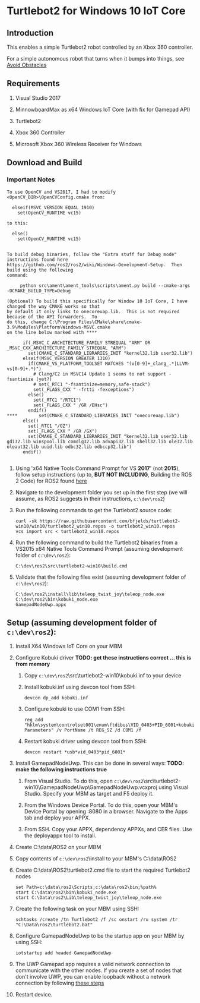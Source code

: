 # Turtlebot2 for Windows 10 IoT Core

## Introduction

This enables a simple Turtlebot2 robot controlled by an Xbox 360 controller.

For a simple autonomous robot that turns when it bumps into things, see [Avoid Obstacles](./AvoidObstacles.md)

## Requirements

1. Visual Studio 2017

1. MinnowboardMax as x64 Windows IoT Core (with fix for Gamepad API)

1. Turtlebot2

1. Xbox 360 Controller

1. Microsoft Xbox 360 Wireless Receiver for Windows

## Download and Build
### Important Notes

```
To use OpenCV and VS2017, I had to modify <OpenCV_DIR>\OpenCVConfig.cmake from:

  elseif(MSVC_VERSION EQUAL 1910)
    set(OpenCV_RUNTIME vc15)

to this:

  else()
    set(OpenCV_RUNTIME vc15)


To build debug binaries, follow the "Extra stuff for Debug mode" instructions found here 
https://github.com/ros2/ros2/wiki/Windows-Development-Setup.  Then build using the following 
command:

     python src\ament\ament_tools\scripts\ament.py build --cmake-args -DCMAKE_BUILD_TYPE=Debug
    
(Optional) To build this specifically for Window 10 IoT Core, I have changed the way CMAKE works so that
by default it only links to onecoreuap.lib.  This is not required because of the API forwarders.  To
do this, change C:\Program Files\CMake\share\cmake-3.9\Modules\Platform\Windows-MSVC.cmake 
on the line below marked with ****

	  if(_MSVC_C_ARCHITECTURE_FAMILY STREQUAL "ARM" OR _MSVC_CXX_ARCHITECTURE_FAMILY STREQUAL "ARM")
	    set(CMAKE_C_STANDARD_LIBRARIES_INIT "kernel32.lib user32.lib")
	  elseif(MSVC_VERSION GREATER 1310)
	    if(CMAKE_VS_PLATFORM_TOOLSET MATCHES "(v[0-9]+_clang_.*|LLVM-vs[0-9]+.*)")
	      # Clang/C2 in MSVC14 Update 1 seems to not support -fsantinize (yet?)
	      # set(_RTC1 "-fsantinize=memory,safe-stack")
	      set(_FLAGS_CXX " -frtti -fexceptions")
	    else()
	      set(_RTC1 "/RTC1")
	      set(_FLAGS_CXX " /GR /EHsc")
	    endif()
****	    set(CMAKE_C_STANDARD_LIBRARIES_INIT "onecoreuap.lib")
	  else()
	    set(_RTC1 "/GZ")
	    set(_FLAGS_CXX " /GR /GX")
	    set(CMAKE_C_STANDARD_LIBRARIES_INIT "kernel32.lib user32.lib gdi32.lib winspool.lib comdlg32.lib advapi32.lib shell32.lib ole32.lib oleaut32.lib uuid.lib odbc32.lib odbccp32.lib")
	  endif()
	
```

1. Using 'x64 Native Tools Command Prompt for VS **2017**' (not **2015**), follow setup instructions (up to, **BUT NOT INCLUDING**, Building the ROS 2 Code) for ROS2 found 
[here](https://github.com/ros2/ros2/wiki/Windows-Development-Setup)

1. Navigate to the development folder you set up in the first step (we will assume, as ROS2 suggests in their 
instructions, `c:\dev\ros2`)

1. Run the following commands to get the Turtlebot2 source code:

     ```
     curl -sk https://raw.githubusercontent.com/bfjelds/turtlebot2-win10/win10/turtlebot2_win10.repos -o turtlebot2_win10.repos
     vcs import src < turtlebot2_win10.repos
     ```
1. Run the following command to build the Turtlebot2 binaries from a VS2015 x64 Native Tools Command Prompt (assuming 
development folder of `c:\dev\ros2`):

     ```
     C:\dev\ros2\src\turtlebot2-win10\build.cmd
     ```
1. Validate that the following files exist (assuming development folder of `c:\dev\ros2`):

     ```
     C:\dev\ros2\install\lib\teleop_twist_joy\teleop_node.exe
     C:\dev\ros2\bin\kobuki_node.exe
     GamepadNodeUwp.appx
     ```
     
## Setup (assuming development folder of `c:\dev\ros2`):

1. Install X64 Windows IoT Core on your MBM

1. Configure Kobuki driver **TODO: get these instructions correct ... this is from memory**

     1. Copy `c:\dev\ros2`\src\turtlebot2-win10\kobuki.inf to your device

     1. Install kobuki.inf using devcon tool from SSH:

          ```
          devcon dp_add kobuki.inf
          ```
     1. Configure kobuki to use COM1 from SSH:

          ```
          reg add "hklm\system\controlset001\enum\ftdibus\VID_0403+PID_6001+kobuki_AH02B8WIA\0000\Device Parameters" /v PortName /t REG_SZ /d COM1 /f
          ```
     1. Restart kobuki driver using devcon tool from SSH:

          ```
          devcon restart *usb*vid_0403*pid_6001*
          ```
1. Install GamepadNodeUwp. This can be done in several ways: **TODO: make the following instructions true**

    1. From Visual Studio. To do this, open `c:\dev\ros2`\src\turtlebot2-win10\GamepadNodeUwp\GamepadNodeUwp.vcxproj using 
    Visual Studio.  Specify your MBM as target and F5 deploy it.

    1. From the Windows Device Portal. To do this, open your MBM's Device Portal by opening <IP>:8080 in a browser.  Navigate 
    to the Apps tab and deploy your APPX.

    1. From SSH.  Copy your APPX, dependency APPXs, and CER files.  Use the deployappx tool to install.

1. Create C:\data\ROS2 on your MBM

1. Copy contents of `c:\dev\ros2`\install to your MBM's C:\data\ROS2

1. Create C:\data\ROS2\turtlebot2.cmd file to start the required Turtlebot2 nodes

     ```
     set Path=c:\data\ros2\Scripts;c:\data\ros2\bin;%path%
     start C:\data\ros2\bin\kobuki_node.exe
     start C:\Data\ros2\Lib\teleop_twist_joy\teleop_node.exe
     ```
1. Create the following task on your MBM using SSH:

     ```
     schtasks /create /tn Turtlebot2 /f /sc onstart /ru system /tr "C:\Data\ros2\turtlebot2.bat"
     ```
1. Configure GamepadNodeUwp to be the startup app on your MBM by using SSH:

     ```
     iotstartup add headed GamepadNodeUwp
     ```
1. The UWP Gamepad app requires a valid network connection to communicate with the other nodes.
If you create a set of nodes that don't involve UWP, you can enable loopback without a network
connection by following [these steps](./NoNetwork.md)

1. Restart device.

